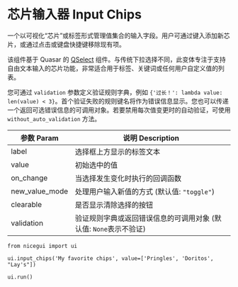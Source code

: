 # 芯片输入器 Input Chips <Badge type="tip" text="^2.22.0" />

一个以可视化“芯片”或标签形式管理值集合的输入字段。用户可通过键入添加新芯片，或通过点击或键盘快捷键移除现有项。

该组件基于 Quasar 的 [QSelect](https://quasar.dev/vue-components/select) 组件。与传统下拉选择不同，此变体专注于支持自由文本输入的芯片功能，非常适合用于标签、关键词或任何用户自定义值的列表。

您可通过 `validation` 参数定义验证规则字典，例如 `{'过长！': lambda value: len(value) < 3}`。首个验证失败的规则键名将作为错误信息显示。您也可以传递一个返回可选错误信息的可调用对象。若要禁用每次值变更时的自动验证，可使用 `without_auto_validation` 方法。

| 参数 Param | 说明 Description |
| ---------- | ---------------- |
| label      | 选择框上方显示的标签文本 |
| value      | 初始选中的值 |
| on_change  | 当选择发生变化时执行的回调函数 |
| new_value_mode | 处理用户输入新值的方式 (默认值: `"toggle"`) |
| clearable  | 是否显示清除选择的按钮 |
| validation | 验证规则字典或返回错误信息的可调用对象 (默认值: `None`表示不验证) |

```python:line-numbers
from nicegui import ui

ui.input_chips('My favorite chips', value=['Pringles', 'Doritos', "Lay's"])

ui.run()
```